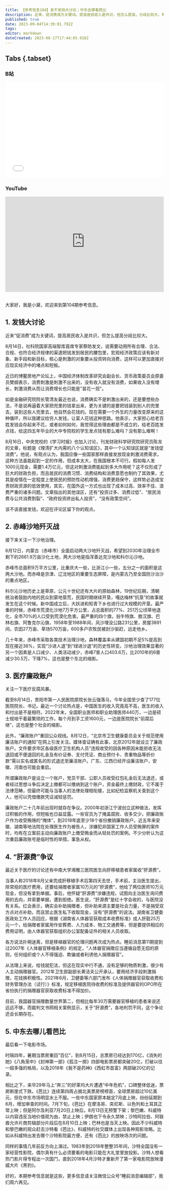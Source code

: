 ```yaml
---
title: 【参考信息104】发不发钱大讨论；中东去哪看芭比
description: 近来，促消费成为关键词。提高居民收入是共识，但怎么提高，分歧比较大，有不少观点主张直接给居民发钱或者发消费券，《学习时报》也加入讨论，发文《厘清扩大内需的八个认知误区》，其中一个误区就是“发钱促消费”，说这种方法虽能起到一定作用，但成本太大，在我国根本不可行。今年以来全国至少查了177位医院院长、书记。一个讨论热点是，400多万中国医生的收入究竟高不高？一边是硕士规培每个月到手工资1600元，一边是医院院长前腐后继，这也是整个社会的缩影。
published: true
date: 2023-09-04T14:39:01.792Z
tags: 
editor: markdown
dateCreated: 2023-08-17T17:44:05.918Z
---
```


## Tabs {.tabset}
### B站
<div style="position: relative; padding: 30% 45%;">
<iframe style="position: absolute; width: 100%; height: 100%; left: 0; top: 0;" src="//player.bilibili.com/player.html?&bvid=BV1Up4y1J75s&page=1&as_wide=1&high_quality=1&danmaku=1&autoplay=0" scrolling="no" border="0" frameborder="no" framespacing="0" allowfullscreen="true"></iframe>
</div>

### YouTube
<div style="position: relative; padding: 30% 45%;">
<iframe style="position: absolute; top: 0; left: 0; width: 100%; height: 100%;" src="https://www.youtube-nocookie.com/embed/YouTubeVID" title="YouTube video player" frameborder="0" allow="accelerometer; autoplay; clipboard-write; encrypted-media; gyroscope; picture-in-picture" allowfullscreen></iframe>
</div>

## 

大家好，我是小黛，欢迎来到第104期参考信息。

## 1. 发钱大讨论

近来“促消费”成为关键词，提高居民收入是共识，但怎么提高分歧比较大。

8月14日，社科院国家高端智库首席专家蔡昉发文，说需要动用所有合理、合法、合规、也符合经济规律的渠道把钱发到居民的腰包里，宏观经济政策应该有新对象、新手段和新目标，核心是刺激的对象要从投资转向消费，这样可以更加直接对应现实经济中的堵点和短板。

近日的博鳌房地产论坛上，中国经济体制改革研究会副会长、货币政策委员会原委员樊纲表示，消费刺激是刺激不出来的，没有收入就没有消费，如果收入没有增长，刺激消费从而让消费增长也只能是"昙花一现"。

如是金融研究院院长管清友最近也说，消费确实不是刺激出来的，还是要想些办法，不是说再逼着大家把兜里的钱拿出来，更为关键的是要把钱装到别人的兜里去，装到这些人兜里去，他自然会花钱的。现在需要一个外生的力量改变原来的这种循环，所以我建议给穷人发钱，让富人花钱这种思路。他表示，大家担心给老百姓发钱会存起来不花，或者如何如何，我觉得这些理由都是不成立的，给老百姓发点钱，给这四五年毕业的大中专院校的学生发点钱有那么难吗？没有那么难啊！

8月16日，中央党校的《学习时报》也加入讨论，刊发财政科学研究院研究员陈龙的文章，标题是《理清扩大内需的八个认知误区》，其中一个认知误区就是“发钱促消费”。他说，有观点认为，我国应像一些国家那样直接发放现金刺激消费需求，这种方法虽能起到一定的作用，但成本太大，在我国根本不可行。假如每人发1000元现金，需要1.4万亿元，但这对刺激消费能起到多大作用呢？这不仅形成了巨大的财政负担，而且居民的消费习惯、消费结构和消费意愿也制约了其效果，尤其是疫情在一定程度上使居民的预防性动机增强，消费更趋保守，这样势必造成宝贵财政资源的低效使用，其实，在国外这一方式也出现了成本过高、效率不佳、浪费严重的诸多问题。文章指出的其他误区，还有“投资过多、消费过低”、“居民消费与公共消费割裂”、“政府投资挤出私人投资”，“没有政策空间”。

该不该直接发钱，欢迎在评论区留下你的观点。

## 2. 赤峰沙地歼灭战

接下来关注一下沙地治理。

8月12日，内蒙古（赤峰市）全面启动两大沙地歼灭战，希望到2030年治理全市剩下的2661.9万亩沙化土地，两大沙地是指浑善达克沙地和科尔沁沙地。

赤峰市总面积9万平方公里，比重庆大一些，比浙江小一些，五分之一的面积是这两大沙地。而赤峰是京津、辽沈地区的重要生态屏障，是内蒙古乃至全国防沙治沙的重点地区。

科尔沁沙地历史上是草原，公元十世纪还有大片的原始森林，19世纪后期，清朝统治者鼓励内地的民众到蒙地垦荒，民国时期继续开垦，嘎达梅林“抗垦”的故事就发生在这个时候。新中国成立后，大跃进和知青下乡也进行过大规模的开垦。最严重的时候，赤峰市荒漠化沙地7万平方公里，占总面积的77%、251万公顷草地退化，全市70%的人口受到荒漠化危害。最严重的四个旗，翁牛特旗、敖汉旗、巴林右旗、阿鲁克尔沁旗，1958年至1988年间，风沙埋没公路231公里，房屋3891间，农田27万亩、草场570万亩，600多户农牧民被封沙驱赶，远走他乡。

几十年来，赤峰市采取各类技术治理沙地，森林覆盖率从建国初期不足5%提高到现在接近36%，实现“沙进人退”到“绿进沙退”的历史性转变。沙地治理效果显著的另一个因素是人口减少、人类活动减少，赤峰7普人口403.6万，比2010年的6普减少30.5万，下降7%，这也是整个东北的缩影。

## 3. 医疗廉政账户

关注一下医疗反腐风暴。

截至8月14日，贵阳市第一人民医院原院长张云强落马，今年全国至少查了177位医院院长、书记。最近一个讨论热点是，中国医生的收入究竟高不高，医生的收入和付出是不是相符。2022年末，全国职业医师和职业助理医师440万，一边是硕士规培干着最繁琐的工作，每个月到手工资1600元，一边是医院院长“前腐后继”，这也是整个社会的缩影。

此外，“廉政账户”重回公众视线。8月12日，“北京市卫生健康委员会关于规范使用廉洁账户的通知”在网上引发关注。媒体查证确有此事，北京2012年就设立了廉政账户。文件要求市区各级医疗卫生机构人员“违规收受的因各种原因未能拒收无法退回或不便退回的礼金及有价证券、支付凭证、商业预付卡、贵重物品等折价款”需以实名或匿名的形式退还至廉洁账户。广东、江西已经开设廉洁账户，安徽、河南也可能会重启。

所谓廉政账户是设立一个账户，党员干部、公职人员收受红包礼金后无法退还，或者经过思想斗争后决定上缴都可以缴纳到这个账户，资金最终上缴财政，它不属于法律范畴，但最终可能与当事人的法律处理相衔接，比如纪检监察机关查到这个人，他可以凭借缴款凭证减轻惩罚。

廉政账户二十几年前出现时就存在争议。2000年初浙江宁波创立这种做法，发挥过积极的作用，但短板也日益显露。一些官员为了掩盖腐败、收多交少，把廉政账户作为收受贿赂的“掩体”，到2018年底至少18个省份撤销廉政账户。近五年来安徽、湖南等地法院在处理医生作为被告人，涉嫌犯非国家工作人员受贿罪的案件时，均有在立案前主动向廉政账户上缴受贿金而从轻处罚的案例。不少分析认为这次重启廉政账号是临时性的举措，事急从权。

## 4. “肝源费”争议

最近关于医疗的讨论还有中南大学湘雅三医院医生向肝移植患者家属收“肝源费”。

当事人称2018年8月父亲完成肝移植手术后第四天去世，手术前，主治医生提出，除常规的医疗费用，还要给捐赠者家属10万元的“肝源费”，他给了两位医师10万元现金，但没有拿到单据。事后，他怀疑“肝源费”涉嫌违规，试图向主治医生询问费用的去向，并索要单据，遭到拒绝。医生说，“肝源费”是红十字会收的，与医院没有关系。红会表示，确实会补助捐赠者，但补助来源主要是社会力量，不是捐受双方点对点补助，而且禁止医生私下收取现金，没有“肝源费”的说法。湖南省卫健委医政处工作人员回应，根据《湖南省人体器官获取成本收费标准》成人肝脏25万元一个，给捐赠者家属用作安葬费、人力成本、物工交通费等，但是要提供相应的费用证明，由人体器官获取组织办公室配备证件的相关人员收取。

各方说法扑朔迷离，但是移植器官的伦理问题再次成为热点。睡前消息第11期提到过2007年《人体器官移植条例》的规定，“人体器官捐赠应当遵循自愿无偿的原则，任何组织或个人不得强迫、欺骗或者利诱他人捐赠器官”。

从法理上来说，给钱就犯法，但这在现实中行不通，没有足够的物质刺激，很少有人主动捐赠器官。2012年卫生部副部长黄洁夫公开承认，要用经济手段刺激捐赠，花钱换积极性。2021年6月，卫健委等六部门发布《人体捐赠器官获取收费和财务管理办法（试行）》标准，规定移植医院待收费的标准及提供器官的OPO所在省份执行的捐赠器官获取收费标准不得加价。

目前，我国器官捐赠数量世界第二，但相比每年30万需要器官移植的患者来说还远远不够，而裁判文书网相关案例显示，关于“肝源费”，各地判罚不同，这个争论还会长期存在。

## 5. 中东去哪儿看芭比

最后看一下电影市场。

时隔四年，暑期当票房重回“百亿”，到8月15日，总票房已经达到170亿，《消失的她》《八角笼中》《封神第一部》《孤注一掷》四部电影票房都突破20亿，打破以往一超多强的格局，以及2018年《我不是药神》《西虹市首富》两部破20亿的记录。

相比之下，来华29年马上“奔三”的好莱坞大片遭遇“中年危机”，口碑整体低迷，票房断崖式下跌。《芭比》连续第四周占据北美票房榜榜首，全球票房超过10亿美元，但在中东市场明显水土不服。一些中东国家原本敲定7月底上映，纷纷延期到8月，增加审查的时间。7月下旬，《芭比》在摩洛哥、突尼斯、以色列和土耳其正常上映；但是阿尔及利亚7月20日上映后，8月13日无预警下架；黎巴嫩、科威特以内容违反当地价值观为由，禁止上映；伊朗也下令永久禁映；沙特阿拉伯、阿联酋允许片商剪辑部分片段后在8月10日上映；巴林也是当天上映。因此不少科威特和黎巴嫩的观众赶去沙特看《芭比》，科威特的社交媒体上出现各种观影攻略。比如从科威特出发去哪个沙特影院最方便，还有《芭比》的放映场次的问题。

同样的事情几年前反方向上演过。1983年到2018年整整35年间，沙特全国没有一家经营性影院，偶尔真有什么必须要看的电影只能在大礼堂里放投影。沙特人想看热门影片得专程出一次国门，直到2018年4月沙特才重新开了第一家电影院放映漫威大片《黑豹》。

好的，本期参考信息就是这些，更多信息请关注微信公众号“睡前消息编辑部”，我们周六再见。

